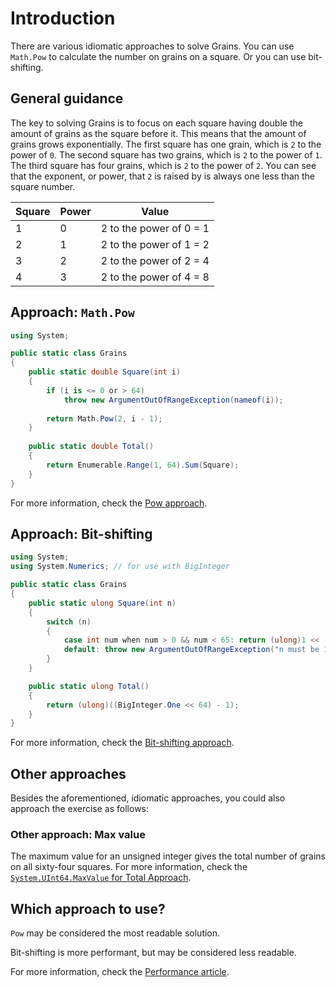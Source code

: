 # Introduction

There are various idiomatic approaches to solve Grains.
You can use `Math.Pow` to calculate the number on grains on a square.
Or you can use bit-shifting.

## General guidance

The key to solving Grains is to focus on each square having double the amount of grains as the square before it.
This means that the amount of grains grows exponentially.
The first square has one grain, which is `2` to the power of `0`.
The second square has two grains, which is `2` to the power of `1`.
The third square has four grains, which is `2` to the power of `2`.
You can see that the exponent, or power, that `2` is raised by is always one less than the square number.

| Square  | Power      | Value                   |
| ------- | ---------- | ----------------------- |
|       1 |          0 | 2 to the power of 0 = 1 |
|       2 |          1 | 2 to the power of 1 = 2 |
|       3 |          2 | 2 to the power of 2 = 4 |
|       4 |          3 | 2 to the power of 4 = 8 |

## Approach: `Math.Pow`

```csharp
using System;

public static class Grains
{
    public static double Square(int i)
    {
        if (i is <= 0 or > 64)
            throw new ArgumentOutOfRangeException(nameof(i));
        
        return Math.Pow(2, i - 1);
    }
    
    public static double Total()
    {
        return Enumerable.Range(1, 64).Sum(Square);
    }
}
```

For more information, check the [Pow approach][approach-pow].

## Approach: Bit-shifting

```csharp
using System;
using System.Numerics; // for use with BigInteger

public static class Grains
{
    public static ulong Square(int n)
    {
        switch (n)
        {
            case int num when num > 0 && num < 65: return (ulong)1 << (num - 1);
            default: throw new ArgumentOutOfRangeException("n must be 1 through 64");
        }
    }

    public static ulong Total()
    {
        return (ulong)((BigInteger.One << 64) - 1);
    }
}
```

For more information, check the [Bit-shifting approach][approach-bit-shifting].

## Other approaches

Besides the aforementioned, idiomatic approaches, you could also approach the exercise as follows:

### Other approach: Max value

The maximum value for an unsigned integer gives the total number of grains on all sixty-four squares.
For more information, check the [`System.UInt64.MaxValue` for Total Approach][approach-max-value].

## Which approach to use?

`Pow` may be considered the most readable solution.

Bit-shifting is more performant, but may be considered less readable.

For more information, check the [Performance article][article-performance].

[approach-pow]: https://exercism.org/tracks/csharp/exercises/grains/approaches/pow
[approach-bit-shifting]: https://exercism.org/tracks/csharp/exercises/grains/approaches/bit-shifting
[approach-max-value]: https://exercism.org/tracks/csharp/exercises/grains/approaches/max-value
[article-performance]: https://exercism.org/tracks/csharp/exercises/grains/articles/performance
